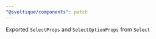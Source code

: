 ```yaml
---
"@sveltique/components": patch
---
```


Exported `SelectProps` and `SelectOptionProps` from `Select`
